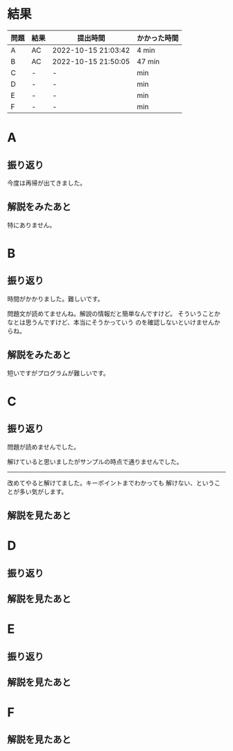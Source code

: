# 結果

| 問題 | 結果 | 提出時間            | かかった時間 |
|------|------|---------------------|--------------|
| A    | AC   | 2022-10-15 21:03:42 | 4 min        |
| B    | AC   | 2022-10-15 21:50:05 | 47 min       |
| C    | -    | -                   |     min      |
| D    | -    | -                   |     min      |
| E    | -    | -                   |     min      |
| F    | -    | -                   |     min      |

# A

## 振り返り

今度は再帰が出てきました。

## 解説をみたあと

特にありません。

# B

## 振り返り

時間がかかりました。難しいです。

問題文が読めてませんね。解説の情報だと簡単なんですけど。
そういうことかなとは思うんですけど、本当にそうかっていう
のを確認しないといけませんからね。

## 解説をみたあと

短いですがプログラムが難しいです。

# C

## 振り返り

問題が読めませんでした。

解けていると思いましたがサンプルの時点で通りませんでした。

---

改めてやると解けてました。キーポイントまでわかっても
解けない、ということが多い気がします。

## 解説を見たあと

# D

## 振り返り

## 解説を見たあと

# E

## 振り返り

## 解説を見たあと

# F

## 解説を見たあと
